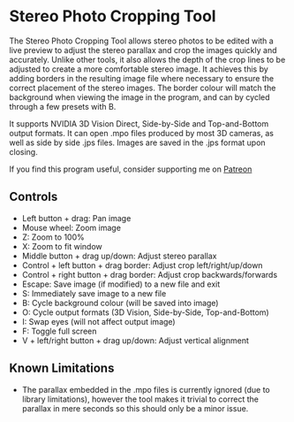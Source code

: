 Stereo Photo Cropping Tool
==========================

The Stereo Photo Cropping Tool allows stereo photos to be edited with a live
preview to adjust the stereo parallax and crop the images quickly and
accurately. Unlike other tools, it also allows the depth of the crop lines to
be adjusted to create a more comfortable stereo image. It achieves this by
adding borders in the resulting image file where necessary to ensure the
correct placement of the stereo images. The border colour will match the
background when viewing the image in the program, and can by cycled through a
few presets with B.

It supports NVIDIA 3D Vision Direct, Side-by-Side and Top-and-Bottom output
formats. It can open .mpo files produced by most 3D cameras, as well as side by
side .jps files. Images are saved in the .jps format upon closing.

If you find this program useful, consider supporting me on [Patreon][1]

[1]: https://www.patreon.com/DarkStarSword

Controls
--------
- Left button + drag: Pan image
- Mouse wheel: Zoom image
- Z: Zoom to 100%
- X: Zoom to fit window
- Middle button + drag up/down: Adjust stereo parallax
- Control + left button + drag border: Adjust crop left/right/up/down
- Control + right button + drag border: Adjust crop backwards/forwards
- Escape: Save image (if modified) to a new file and exit
- S: Immediately save image to a new file
- B: Cycle background colour (will be saved into image)
- O: Cycle output formats (3D Vision, Side-by-Side, Top-and-Bottom)
- I: Swap eyes (will not affect output image)
- F: Toggle full screen
- V + left/right button + drag up/down: Adjust vertical alignment

Known Limitations
-----------------
- The parallax embedded in the .mpo files is currently ignored (due to library
  limitations), however the tool makes it trivial to correct the parallax in
  mere seconds so this should only be a minor issue.
